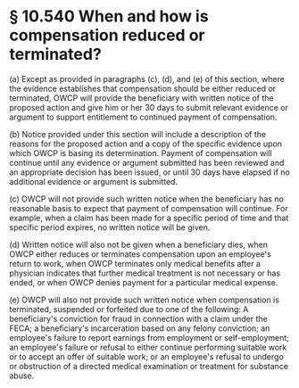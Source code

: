 # § 10.540   When and how is compensation reduced or terminated?

(a) Except as provided in paragraphs (c), (d), and (e) of this section, where the evidence establishes that compensation should be either reduced or terminated, OWCP will provide the beneficiary with written notice of the proposed action and give him or her 30 days to submit relevant evidence or argument to support entitlement to continued payment of compensation.


(b) Notice provided under this section will include a description of the reasons for the proposed action and a copy of the specific evidence upon which OWCP is basing its determination. Payment of compensation will continue until any evidence or argument submitted has been reviewed and an appropriate decision has been issued, or until 30 days have elapsed if no additional evidence or argument is submitted.


(c) OWCP will not provide such written notice when the beneficiary has no reasonable basis to expect that payment of compensation will continue. For example, when a claim has been made for a specific period of time and that specific period expires, no written notice will be given.


(d) Written notice will also not be given when a beneficiary dies, when OWCP either reduces or terminates compensation upon an employee's return to work, when OWCP terminates only medical benefits after a physician indicates that further medical treatment is not necessary or has ended, or when OWCP denies payment for a particular medical expense.


(e) OWCP will also not provide such written notice when compensation is terminated, suspended or forfeited due to one of the following: A beneficiary's conviction for fraud in connection with a claim under the FECA; a beneficiary's incarceration based on any felony conviction; an employee's failure to report earnings from employment or self-employment; an employee's failure or refusal to either continue performing suitable work or to accept an offer of suitable work; or an employee's refusal to undergo or obstruction of a directed medical examination or treatment for substance abuse.





